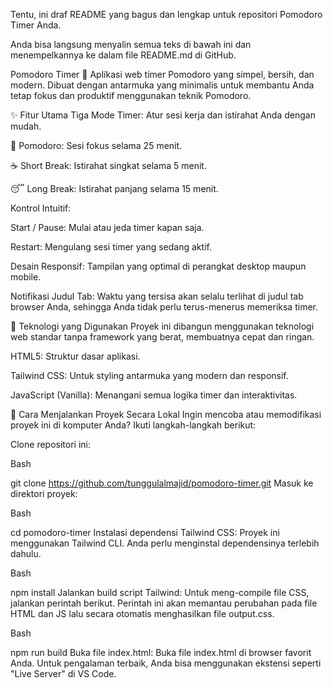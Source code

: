 Tentu, ini draf README yang bagus dan lengkap untuk repositori Pomodoro Timer Anda.

Anda bisa langsung menyalin semua teks di bawah ini dan menempelkannya ke dalam file README.md di GitHub.

Pomodoro Timer 🍅
Aplikasi web timer Pomodoro yang simpel, bersih, dan modern. Dibuat dengan antarmuka yang minimalis untuk membantu Anda tetap fokus dan produktif menggunakan teknik Pomodoro.

✨ Fitur Utama
Tiga Mode Timer: Atur sesi kerja dan istirahat Anda dengan mudah.

🍅 Pomodoro: Sesi fokus selama 25 menit.

☕ Short Break: Istirahat singkat selama 5 menit.

😴 Long Break: Istirahat panjang selama 15 menit.

Kontrol Intuitif:

Start / Pause: Mulai atau jeda timer kapan saja.

Restart: Mengulang sesi timer yang sedang aktif.

Desain Responsif: Tampilan yang optimal di perangkat desktop maupun mobile.

Notifikasi Judul Tab: Waktu yang tersisa akan selalu terlihat di judul tab browser Anda, sehingga Anda tidak perlu terus-menerus memeriksa timer.

🚀 Teknologi yang Digunakan
Proyek ini dibangun menggunakan teknologi web standar tanpa framework yang berat, membuatnya cepat dan ringan.

HTML5: Struktur dasar aplikasi.

Tailwind CSS: Untuk styling antarmuka yang modern dan responsif.

JavaScript (Vanilla): Menangani semua logika timer dan interaktivitas.

📂 Cara Menjalankan Proyek Secara Lokal
Ingin mencoba atau memodifikasi proyek ini di komputer Anda? Ikuti langkah-langkah berikut:

Clone repositori ini:

Bash

git clone https://github.com/tunggulalmajid/pomodoro-timer.git
Masuk ke direktori proyek:

Bash

cd pomodoro-timer
Instalasi dependensi Tailwind CSS:
Proyek ini menggunakan Tailwind CLI. Anda perlu menginstal dependensinya terlebih dahulu.

Bash

npm install
Jalankan build script Tailwind:
Untuk meng-compile file CSS, jalankan perintah berikut. Perintah ini akan memantau perubahan pada file HTML dan JS lalu secara otomatis menghasilkan file output.css.

Bash

npm run build
Buka file index.html:
Buka file index.html di browser favorit Anda. Untuk pengalaman terbaik, Anda bisa menggunakan ekstensi seperti "Live Server" di VS Code.
